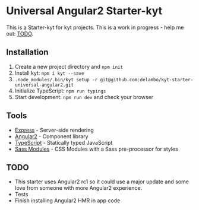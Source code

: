 # Universal Angular2 Starter-kyt

This is a Starter-kyt for kyt projects. This is a work in progress - help me out: [TODO](#TODO).

## Installation

1. Create a new project directory and `npm init`
2. Install kyt: `npm i kyt --save`
3. `.node_modules/.bin/kyt setup -r git@github.com:delambo/kyt-starter-universal-angular2.git`
4. Initialize TypeScript: `npm run typings`
5. Start development: `npm run dev` and check your browser

## Tools

- [Express](https://expressjs.com/) - Server-side rendering
- [Angular2](https://angular.io/docs/ts/latest/) - Component library
- [TypeScript](https://www.typescriptlang.org/) - Statically typed JavaScript
- [Sass Modules](https://github.com/css-modules/css-modules) - CSS Modules with a Sass pre-processor for styles


## TODO

- This starter uses Angular2 rc1 so it could use a major update and some love from someone with more Angular2 experience.
- Tests
- Finish installing Angular2 HMR in app code